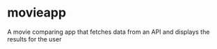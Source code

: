 # movieapp
A movie comparing app that fetches data from an API and displays the results for the user
